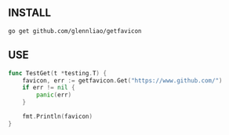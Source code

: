 ## INSTALL
`go get github.com/glennliao/getfavicon`

## USE
```go
func TestGet(t *testing.T) {
	favicon, err := getfavicon.Get("https://www.github.com/")
	if err != nil {
		panic(err)
	}

	fmt.Println(favicon)
}

```